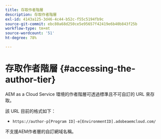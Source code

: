 ```yaml
---
title: 存取作者階層
description: 存取作者階層
exl-id: 4143a125-3d46-4c44-b52c-f55c5194fb9c
source-git-commit: ebc80a68d250ce5e95657f42419e6b40b843f25b
workflow-type: tm+mt
source-wordcount: '51'
ht-degree: 78%

---
```


# 存取作者階層 {#accessing-the-author-tier}

AEM as a Cloud Service 環境的作者階層可透過標準且不可自訂的 URL 來存取。

該 URL 目前的格式如下：

* `https://author-p[Program ID]-e[EnvironmentID].adobeaemcloud.com/`

不支援AEM作者層的自訂網域名稱。
